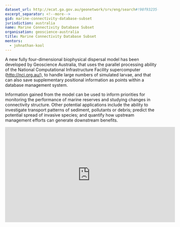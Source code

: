 ```yaml
---
dataset_url: http://ecat.ga.gov.au/geonetwork/srv/eng/search#!98f93235-e053-4dd5-b7df-8c1a2c0be461
excerpt_separator: <!--more-->
gid: marine-connectivity-database-subset
jurisdiction: australia
name: Marine Connectivity Database Subset
organisation: geoscience-australia
title: Marine Connectivity Database Subset
mentors:
  - johnathan-kool
---
```


A new fully four-dimensional biophysical dispersal model has been developed by Geoscience Australia, that uses the parallel processing ability of the National Computational Infrastructure Facility supercomputer (http://nci.org.au/), to handle large numbers of simulated larvae, and that can also save supplementary positional information as points within a database management system.

<!--more-->

Information gained from the model can be used to inform priorities for monitoring the performance of marine reserves and studying changes in connectivity structure. Other potential applications include the ability to investigate transport patterns of sediment, pollutants or debris; predict the potential spread of invasive species; and quantify how upstream management efforts can generate downstream benefits.

<iframe width="560" height="315" src="https://www.youtube.com/embed/kiBQ1doZ_6g" frameborder="0" allowfullscreen></iframe>
